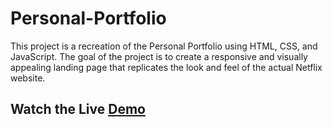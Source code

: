 # Personal-Portfolio
This project is a recreation of the Personal Portfolio using HTML, CSS, and JavaScript. The goal of the project is to create a responsive and visually appealing landing page that replicates the look and feel of the actual Netflix website.

## Watch the Live [Demo](https://nikhils045.github.io/Personal-Portfolio/)

